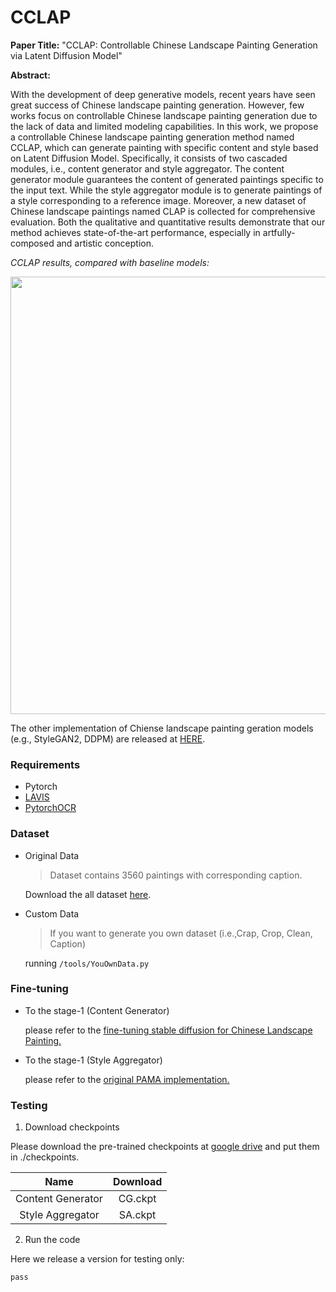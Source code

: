 # CCLAP

**Paper Title:** "CCLAP: Controllable Chinese Landscape Painting Generation via Latent Diffusion Model"

**Abstract:**

With the development of deep generative models, recent years have seen great success of Chinese landscape painting generation. However, few works focus on controllable Chinese landscape painting generation due to the lack of data and limited modeling capabilities. In this work, we propose a controllable Chinese landscape painting generation method named CCLAP, which can generate painting with specific content and style based on Latent Diffusion Model. Specifically, it consists of two cascaded modules, i.e., content generator and style aggregator. The content generator module guarantees the content of generated paintings specific to the input text. While the style aggregator module is to generate paintings of a style corresponding to a reference image. Moreover, a new dataset of Chinese landscape paintings named CLAP is collected for comprehensive evaluation. Both the qualitative and quantitative results demonstrate that our method achieves state-of-the-art performance, especially in artfully-composed and artistic conception.

*CCLAP results, compared with baseline models:*

<div align=center>
    <img src=https://user-images.githubusercontent.com/60317828/230751645-047e009c-23bd-4af3-a29e-5a8470adb99a.png width="700"/>
</div>

The other implementation of Chiense landscape painting geration models (e.g., StyleGAN2, DDPM) are released at [HERE](https://github.com/Robin-WZQ/Unconditional-Chinese-Landscape-Painting-Generation).

### Requirements

- Pytorch
- [LAVIS](https://github.com/salesforce/LAVIS)
- [PytorchOCR](https://github.com/WenmuZhou/PytorchOCR)

### Dataset

- Original Data

  > Dataset contains 3560 paintings with corresponding caption. 

  Download the all dataset [here](https://drive.google.com/file/d/1nBT6KrEhasdF3mcApPtz2QsbPnVW1IhL/view?usp=sharing).

- Custom Data

  > If you want to generate you own dataset (i.e.,Crap, Crop, Clean, Caption)

  running  ```/tools/YouOwnData.py```

### Fine-tuning

- To the stage-1 (Content Generator)

  please refer to the [fine-tuning stable diffusion for Chinese Landscape Painting.](https://github.com/Robin-WZQ/Text-Guide-Chinese-Landscape-Painting-Generation)

- To the stage-1 (Style Aggregator)

  please refer to the [original PAMA implementation.](https://github.com/luoxuan-cs/PAMA)

### Testing

1. Download checkpoints

Please download the pre-trained checkpoints at [google drive]() and put them in ./checkpoints.

|       Name        | Download |
| :---------------: | :------: |
| Content Generator | CG.ckpt  |
| Style Aggregator  | SA.ckpt  |

2. Run the code

Here we release a version for testing only:

```
pass
```

